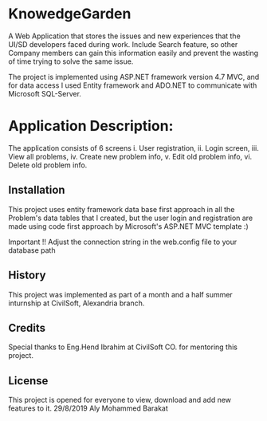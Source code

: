 # KnowedgeGarden
A Web Application that stores the issues and new experiences that the UI/SD developers faced during work.
Include Search feature, so other Company members can gain this information easily and prevent the wasting of time trying to solve the same issue.

The project is implemented using ASP.NET framework version 4.7 MVC, and for data access I used Entity framework and ADO.NET to communicate with Microsoft SQL-Server.

# Application Description:
The application consists of 6 screens
i.	User registration,
ii.	Login screen,
iii. View all problems,
iv. Create new problem info,
v. Edit old problem info,
vi. Delete old problem info.


## Installation
This project uses entity framework data base first approach in all the Problem's data tables that I created,
but the user login and registration are made using code first approach by Microsoft's ASP.NET MVC template :)

Important !!
Adjust the connection string in the web.config file to your database path





## History
This project was implemented as part of a month and a half summer inturnship at CivilSoft, Alexandria branch.

## Credits
Special thanks to Eng.Hend Ibrahim at CivilSoft CO. for mentoring this project.

## License
This project is opened for everyone to view, download and add new features to it.
29/8/2019  Aly Mohammed Barakat
